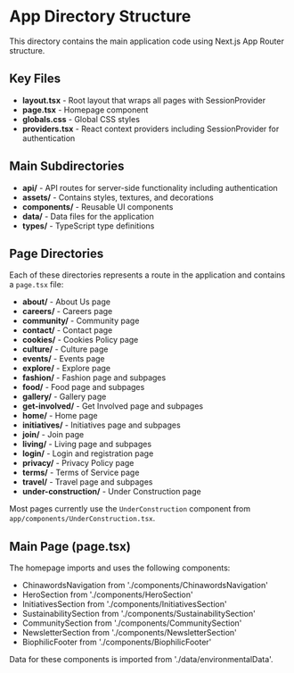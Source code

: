 # App Directory Structure

This directory contains the main application code using Next.js App Router structure.

## Key Files

- **layout.tsx** - Root layout that wraps all pages with SessionProvider
- **page.tsx** - Homepage component
- **globals.css** - Global CSS styles
- **providers.tsx** - React context providers including SessionProvider for authentication

## Main Subdirectories

- **api/** - API routes for server-side functionality including authentication
- **assets/** - Contains styles, textures, and decorations
- **components/** - Reusable UI components
- **data/** - Data files for the application
- **types/** - TypeScript type definitions

## Page Directories

Each of these directories represents a route in the application and contains a `page.tsx` file:

- **about/** - About Us page
- **careers/** - Careers page
- **community/** - Community page
- **contact/** - Contact page
- **cookies/** - Cookies Policy page
- **culture/** - Culture page
- **events/** - Events page
- **explore/** - Explore page
- **fashion/** - Fashion page and subpages
- **food/** - Food page and subpages
- **gallery/** - Gallery page
- **get-involved/** - Get Involved page and subpages
- **home/** - Home page
- **initiatives/** - Initiatives page and subpages
- **join/** - Join page
- **living/** - Living page and subpages
- **login/** - Login and registration page
- **privacy/** - Privacy Policy page
- **terms/** - Terms of Service page
- **travel/** - Travel page and subpages
- **under-construction/** - Under Construction page

Most pages currently use the `UnderConstruction` component from `app/components/UnderConstruction.tsx`.

## Main Page (page.tsx)

The homepage imports and uses the following components:
- ChinawordsNavigation from './components/ChinawordsNavigation'
- HeroSection from './components/HeroSection'
- InitiativesSection from './components/InitiativesSection'
- SustainabilitySection from './components/SustainabilitySection'
- CommunitySection from './components/CommunitySection'
- NewsletterSection from './components/NewsletterSection'
- BiophilicFooter from './components/BiophilicFooter'

Data for these components is imported from './data/environmentalData'.
